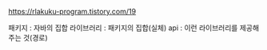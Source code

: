https://rlakuku-program.tistory.com/19

패키지 : 자바의 집합
라이브러리 : 패키지의 집합(실체)
api : 이런 라이브러리를 제공해주는 것(경로)